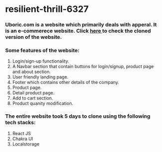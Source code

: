 <html>
<h1>resilient-thrill-6327</h1>

<h3>
 Uboric.com is a website which primarily deals with apperal. It is an e-commerece website. 
 Click <a href="https://netlify-thinks-fp04376study-gmail-com-is-great-e1d86.netlify.app/" target="_blank"> here </a> to check the cloned version of the website.
</h3>
<h3>
 Some features of the website:
</h3>
<ol>
 <li>Login/sign-up functionality.</li>
 <li>A Navbar section that contain buttons for login/signup, product page and about section.</li>
 <li>User friendly landing page.</li>
 <li>Footer which contains other details of the company.</li>
 <li>Product page.</li>
 <li>Detail product page.</li>
 <li>Add to cart section.</li>
 <li>Product quanity modification.</li>
</ol>
<h3>
 The entire website took 5 days to clone using the following tech stacks:
</h3>
 <ol>
  <li>React JS</li>
  <li>Chakra UI</li>
  <li>Localstorage</li>
</ol>
